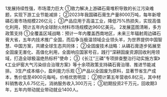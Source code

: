 1发展持续性强，市场潜力巨大
①致力解决上游磷石膏堆积导致的长江污染难题，实现下游工业节能减排；
②2023年我国磷石膏生产量8000万吨，每年新增磷石膏市场规模226亿元；
③产品应用于高温工业，降低75%热损失，实现高值化利用，预计五年内全球耐火材料市场规模达960亿美元。
2发展蓝图清晰，多方政策支持
①全覆盖区域战略：预计一年内覆盖西南地区，未来三年辐射周边磷石膏大省，五年内技术推广全国，而后争当极温领域企业领头羊，为世界提供中国智慧、中国方案，共建全球生态共同体；
②全固废技术战略：从磷石膏逐步拓展至全固废无害化、高值化利用，全面响应国家号召，践行“深耕固废资源回收利用领域，打造全球极温绝热标杆”使命；
③《长江“三磷”专项排查整治行动实施方案》《工业炉窑大气污染综合治理方案》等十余项政策支持磷石膏治理、推进节能减排。
3生产成本缩小，盈利能力乐观
①产品以全固废为原料，显著节省生产成本，售价低至4900元每吨，价格优势明显；
②预计第五年营收6.8亿元，其中材料销售收入6.75亿元，消纳服务收入300万元；
③初期投资2千万元，回收期3年，五年内带动就业带动就业1400人。